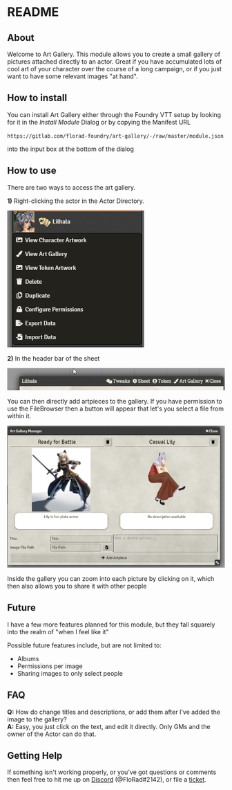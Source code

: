 # README

## About

Welcome to Art Gallery. This module allows you to create a small gallery of pictures attached directly to an actor. Great if you have accumulated lots of cool art of your character over the course of a long campaign, or if you just want to have some relevant images "at hand".

## How to install

You can install Art Gallery either through the Foundry VTT setup by looking for it in the _Install Module_ Dialog or by copying the Manifest URL 

`https://gitlab.com/florad-foundry/art-gallery/-/raw/master/module.json`

into the input box at the bottom of the dialog

## How to use

There are two ways to access the art gallery.

**1)** Right-clicking the actor in the Actor Directory.

![Actor Directory](doc/actor_directory.png) 

**2)** In the header bar of the sheet

![Actorsheet Header](doc/actorsheet_header.png) 

You can then directly add artpieces to the gallery. If you have permission to use the FileBrowser then a button will appear that let's you select a file from within it.

![The gallery](doc/gallery.png)

Inside the gallery you can zoom into each picture by clicking on it, which then also allows you to share it with other people

## Future

I have a few more features planned for this module, but they fall squarely into the realm of "when I feel like it"

Possible future features include, but are not limited to:

- Albums
- Permissions per image
- Sharing images to only select people

## FAQ

**Q:** How do change titles and descriptions, or add them after I've added the image to the gallery?<br>
**A:** Easy, you just click on the text, and edit it directly. Only GMs and the owner of the Actor can do that.

## Getting Help

If something isn't working properly, or you've got questions or comments then feel free to hit me up on [Discord](https://discord.gg/DeCbb8xbUw) (@FloRad#2142), or file a [ticket]("https://gitlab.com/florad-foundry/art-gallery/-/issues).